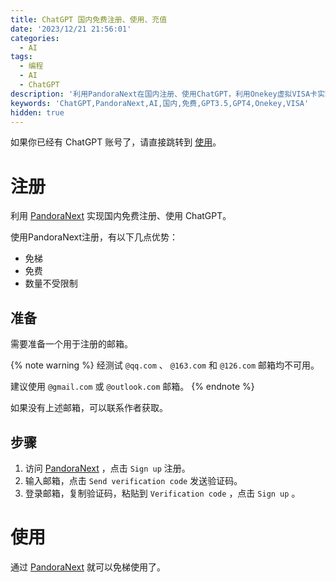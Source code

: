 ```yaml
---
title: ChatGPT 国内免费注册、使用、充值
date: '2023/12/21 21:56:01'
categories:
  - AI
tags:
  - 编程
  - AI
  - ChatGPT
description: '利用PandoraNext在国内注册、使用ChatGPT，利用Onekey虚拟VISA卡实现ChatGPT充值'
keywords: 'ChatGPT,PandoraNext,AI,国内,免费,GPT3.5,GPT4,Onekey,VISA'
hidden: true
---
```


如果你已经有 ChatGPT 账号了，请直接跳转到 [使用](#使用)。

# 注册

利用 [PandoraNext](https://github.com/pandora-next/deploy) 实现国内免费注册、使用 ChatGPT。

使用PandoraNext注册，有以下几点优势：
 - 免梯
 - 免费
 - 数量不受限制

## 准备

需要准备一个用于注册的邮箱。

{% note warning %}
经测试 `@qq.com` 、 `@163.com` 和 `@126.com` 邮箱均不可用。

建议使用 `@gmail.com` 或 `@outlook.com` 邮箱。
{% endnote %}

如果没有上述邮箱，可以联系作者获取。

## 步骤

1. 访问 [PandoraNext](https://chat1.zhile.io/) ，点击 `Sign up` 注册。
2. 输入邮箱，点击 `Send verification code` 发送验证码。
3. 登录邮箱，复制验证码，粘贴到 `Verification code` ，点击 `Sign up` 。

# 使用

通过 [PandoraNext](https://chat1.zhile.io/) 就可以免梯使用了。